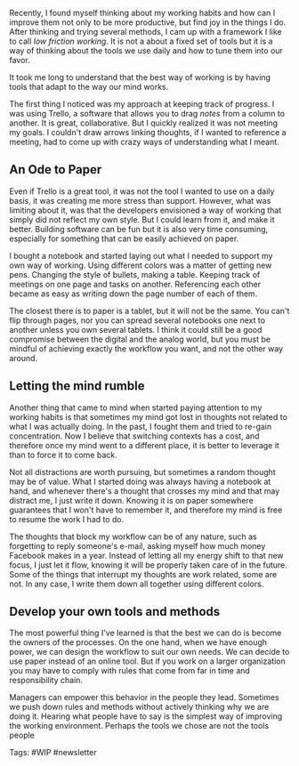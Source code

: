 Recently, I found myself thinking about my working habits and how can I improve them not only to be more productive, but find joy in the things I do. After thinking and trying several methods, I cam up with a framework I like to call *low friction working*. It is not a about a fixed set of tools but it is a way of thinking about the tools we use daily and how to tune them into our favor. 

It took me long to understand that the best way of working is by having tools that adapt to the way our mind works. 

The first thing I noticed was my approach at keeping track of progress. I was using Trello, a software that allows you to drag *notes* from a column to another. It is great, collaborative. But I quickly realized it was not meeting my goals. I couldn't draw arrows linking thoughts, if I wanted to reference a meeting, had to come up with crazy ways of understanding what I meant. 

## An Ode to Paper
Even if Trello is a great tool, it was not the tool I wanted to use on a daily basis, it was creating me more stress than support. However, what was limiting about it, was that the developers envisioned a way of working that simply did not reflect my own style. But I could learn from it, and make it better. Building software can be fun but it is also very time consuming, especially for something that can be easily achieved on paper. 

I bought a notebook and started laying out what I needed to support my own way of working. Using different colors was a matter of getting new pens. Changing the style of bullets, making a table. Keeping track of meetings on one page and tasks on another. Referencing each other became as easy as writing down the page number of each of them. 

The closest there is to paper is a tablet, but it will not be the same. You can't flip through pages, nor you can spread several notebooks one next to another unless you own several tablets. I think it could still be a good compromise between the digital and the analog world, but you must be mindful of achieving exactly the workflow you want, and not the other way around. 

## Letting the mind rumble
Another thing that came to mind when started paying attention to my working habits is that sometimes my mind got lost in thoughts not related to what I was actually doing. In the past, I fought them and tried to re-gain concentration. Now I believe that switching contexts has a cost, and therefore once my mind went to a different place, it is better to leverage it than to force it to come back. 

Not all distractions are worth pursuing, but sometimes a random thought may be of value. What I started doing was always having a notebook at hand, and whenever there's a thought that crosses my mind and that may distract me, I just write it down. Knowing it is on paper somewhere guarantees that I won't have to remember it, and therefore my mind is free to resume the work I had to do. 

The thoughts that block my workflow can be of any nature, such as forgetting to reply someone's e-mail, asking myself how much money Facebook makes in a year. Instead of letting all my energy shift to that new focus, I just let it flow, knowing it will be properly taken care of in the future. Some of the things that interrupt my thoughts are work related, some are not. In any case, I write them down all together using different colors. 

## Develop your own tools and methods
The most powerful thing I've learned is that the best we can do is become the owners of the processes. On the one hand, when we have enough power, we can design the workflow to suit our own needs. We can decide to use paper instead of an online tool. But if you work on a larger organization you may have to comply with rules that come from far in time and responsibility chain. 

Managers can empower this behavior in the people they lead. Sometimes we push down rules and methods without actively thinking why we are doing it. Hearing what people have to say is the simplest way of improving the working environment. Perhaps the tools we chose are not the tools people 

Tags: #WIP #newsletter 
